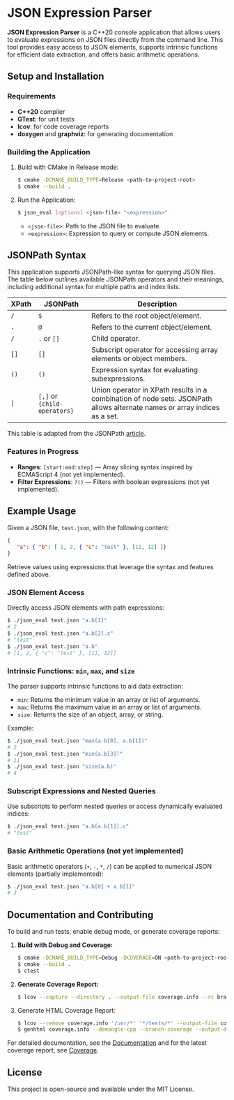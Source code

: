 # JSON Expression Parser

**JSON Expression Parser** is a C++20 console application that allows users to evaluate expressions on JSON files
directly from the command line. This tool provides easy access to JSON elements, supports intrinsic functions for
efficient data extraction, and offers basic arithmetic operations.

## Setup and Installation

### Requirements

* **C++20** compiler
* **GTest**: for unit tests
* **lcov**: for code coverage reports
* **doxygen** and **graphviz**: for generating documentation

### Building the Application

1. Build with CMake in Release mode:
    ```bash
    $ cmake -DCMAKE_BUILD_TYPE=Release <path-to-project-root>
    $ cmake --build .
    ```
2. Run the Application:
    ```bash
    $ json_eval [options] <json-file> "<expression>"
    ```
    * `<json-file>`: Path to the JSON file to evaluate.
    * `<expression>`: Expression to query or compute JSON elements.

## JSONPath Syntax

This application supports JSONPath-like syntax for querying JSON files. The table below outlines available JSONPath
operators and their meanings, including additional syntax for multiple paths and index lists.

| XPath  | JSONPath                     | Description                                                                                                               |
|--------|------------------------------|---------------------------------------------------------------------------------------------------------------------------|
| `/`    | `$`                          | Refers to the root object/element.                                                                                        |
| `.`    | `@`                          | Refers to the current object/element.                                                                                     |
| `/`    | `.` or `[]`                  | Child operator.                                                                                                           |
| `[]`   | `[]`                         | Subscript operator for accessing array elements or object members.                                                        |
| `()`   | `()`                         | Expression syntax for evaluating subexpressions.                                                                          |
| `\|`   | `[,]` or `{child-operators}` | Union operator in XPath results in a combination of node sets. JSONPath allows alternate names or array indices as a set. |

This table is adapted from the JSONPath [article](https://goessner.net/articles/JsonPath/).

### Features in Progress

* **Ranges**: `[start:end:step]` — Array slicing syntax inspired by ECMAScript 4 (not yet implemented).
* **Filter Expressions**: `?()` — Filters with boolean expressions (not yet implemented).

## Example Usage

Given a JSON file, `test.json`, with the following content:

```json
{
   "a": { "b": [ 1, 2, { "c": "test" }, [11, 12] ]}
}
```

Retrieve values using expressions that leverage the syntax and features defined above.

### JSON Element Access

Directly access JSON elements with path expressions:

```bash
$ ./json_eval test.json "a.b[1]"
# 2
$ ./json_eval test.json "a.b[2].c"
# "test"
$ ./json_eval test.json "a.b"
# [1, 2, { "c": "test" }, [11, 12]]
```

### Intrinsic Functions: `min`, `max`, and `size`

The parser supports intrinsic functions to aid data extraction:

* `min`: Returns the minimum value in an array or list of arguments.
* `max`: Returns the maximum value in an array or list of arguments.
* `size`: Returns the size of an object, array, or string.

Example:

```bash
$ ./json_eval test.json "max(a.b[0], a.b[1])"
# 2
$ ./json_eval test.json "min(a.b[3])"
# 11
$ ./json_eval test.json "size(a.b)"
# 4
```

### Subscript Expressions and Nested Queries

Use subscripts to perform nested queries or access dynamically evaluated indices:

```bash
$ ./json_eval test.json "a.b[a.b[1]].c"
# "test"
```

### Basic Arithmetic Operations (not yet implemented)

Basic arithmetic operators (`+`, `-`, `*`, `/`) can be applied to numerical JSON elements (partially implemented):

```bash
$ ./json_eval test.json "a.b[0] + a.b[1]"
# 3
```

## Documentation and Contributing

To build and run tests, enable debug mode, or generate coverage reports:

1. **Build with Debug and Coverage:**
   ```bash
   $ cmake -DCMAKE_BUILD_TYPE=Debug -DCOVERAGE=ON <path-to-project-root>
   $ cmake --build .
   $ ctest
   ```
2. **Generate Coverage Report:**
   ```bash
   $ lcov --capture --directory . --output-file coverage.info --rc branch_coverage=1 --ignore-errors gcov,inconsistent,mismatch
   ```
3. Generate HTML Coverage Report:
   ```bash
   $ lcov --remove coverage.info '/usr/*' '*/tests/*' --output-file coverage.info --rc branch_coverage=1
   $ genhtml coverage.info --demangle-cpp --branch-coverage --output-directory ../cov
   ```

For detailed documentation, see the [Documentation](https://yariabtsev.github.io/json-eval/doc/)  and for the latest
coverage report, see [Coverage](https://yariabtsev.github.io/json-eval/cov/).

## License

This project is open-source and available under the MIT License.
